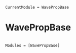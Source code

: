 ```@meta
CurrentModule = WavePropBase
```

# WavePropBase

```@index
```

```@autodocs
Modules = [WavePropBase]
```
